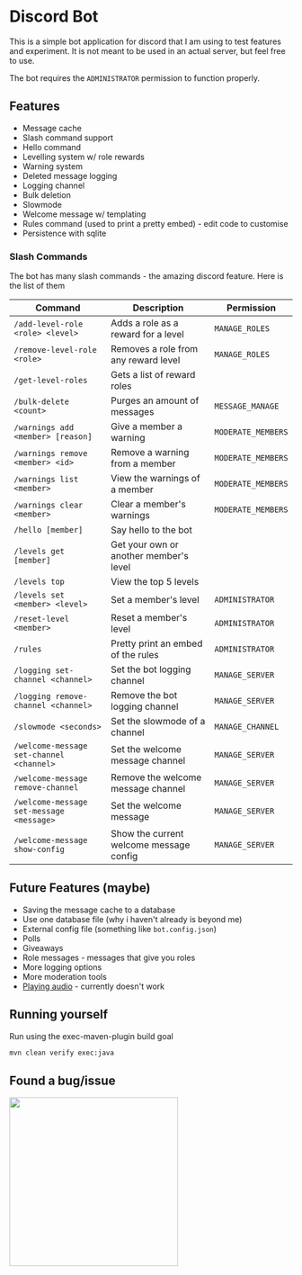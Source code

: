 # Discord Bot

This is a simple bot application for discord that I am using to test features and experiment.
It is not meant to be used in an actual server, but feel free to use.

The bot requires the `ADMINISTRATOR` permission to function properly.

## Features

- Message cache
- Slash command support
- Hello command
- Levelling system w/ role rewards
- Warning system
- Deleted message logging
- Logging channel
- Bulk deletion
- Slowmode
- Welcome message w/ templating
- Rules command (used to print a pretty embed) - edit code to customise
- Persistence with sqlite

### Slash Commands

The bot has many slash commands - the amazing discord feature. Here is the list of them

|Command|Description|Permission|
|------------|---|---|
|`/add-level-role <role> <level>`| Adds a role as a reward for a level | `MANAGE_ROLES` |
|`/remove-level-role <role>` | Removes a role from any reward level | `MANAGE_ROLES` |
|`/get-level-roles`| Gets a list of reward roles |  |
|`/bulk-delete <count>`| Purges an amount of messages | `MESSAGE_MANAGE` |
|`/warnings add <member> [reason]`| Give a member a warning | `MODERATE_MEMBERS` |
|`/warnings remove <member> <id>`| Remove a warning from a member | `MODERATE_MEMBERS` |
|`/warnings list <member>`| View the warnings of a member | `MODERATE_MEMBERS` |
|`/warnings clear <member>`| Clear a member's warnings | `MODERATE_MEMBERS` |
|`/hello [member]`| Say hello to the bot | |
|`/levels get [member]`| Get your own or another member's level | |
|`/levels top`| View the top 5 levels | |
|`/levels set <member> <level>`| Set a member's level | `ADMINISTRATOR` |
|`/reset-level <member>`| Reset a member's level | `ADMINISTRATOR` |
|`/rules`| Pretty print an embed of the rules | `ADMINISTRATOR` |
|`/logging set-channel <channel>`| Set the bot logging channel | `MANAGE_SERVER` |
|`/logging remove-channel <channel>`| Remove the bot logging channel | `MANAGE_SERVER` |
|`/slowmode <seconds>`| Set the slowmode of a channel | `MANAGE_CHANNEL` |
|`/welcome-message set-channel <channel>`| Set the welcome message channel | `MANAGE_SERVER` |
|`/welcome-message remove-channel`| Remove the welcome message channel | `MANAGE_SERVER` |
|`/welcome-message set-message <message>`| Set the welcome message | `MANAGE_SERVER` |
|`/welcome-message show-config`| Show the current welcome message config | `MANAGE_SERVER` |

## Future Features (maybe)

- Saving the message cache to a database
- Use one database file (why i haven't already is beyond me)
- External config file (something like `bot.config.json`)
- Polls
- Giveaways
- Role messages - messages that give you roles
- More logging options
- More moderation tools
- [Playing audio](https://github.com/GrayingOut/discord-bot/tree/audio-player) - currently doesn't work

## Running yourself

Run using the exec-maven-plugin build goal

```bash
mvn clean verify exec:java
```

## Found a bug/issue

<img width="300" src="https://grayingout.repl.co/static/donttouchmygarbage.png" />
